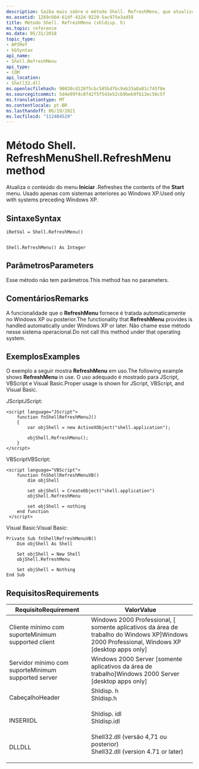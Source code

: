 ```yaml
---
description: Saiba mais sobre o método Shell. RefreshMenu, que atualiza o conteúdo do menu iniciar. Usado apenas com sistemas anteriores ao Windows XP.
ms.assetid: 1269c66d-61df-432d-9220-5ac975e3ad58
title: Método Shell. RefreshMenu (shldisp. h)
ms.topic: reference
ms.date: 05/31/2018
topic_type:
- APIRef
- kbSyntax
api_name:
- Shell.RefreshMenu
api_type:
- COM
api_location:
- Shell32.dll
ms.openlocfilehash: 90020cd128f5cbc585bd7bc9ab33a8a81c745f8e
ms.sourcegitcommit: 5d4e99f4c8f42f5f543e52cb9beb9fb13ec56c5f
ms.translationtype: MT
ms.contentlocale: pt-BR
ms.lasthandoff: 06/19/2021
ms.locfileid: "112404529"
---
```

# <a name="shellrefreshmenu-method"></a><span data-ttu-id="bed27-104">Método Shell. RefreshMenu</span><span class="sxs-lookup"><span data-stu-id="bed27-104">Shell.RefreshMenu method</span></span>

<span data-ttu-id="bed27-105">Atualiza o conteúdo do menu **Iniciar** .</span><span class="sxs-lookup"><span data-stu-id="bed27-105">Refreshes the contents of the **Start** menu.</span></span> <span data-ttu-id="bed27-106">Usado apenas com sistemas anteriores ao Windows XP.</span><span class="sxs-lookup"><span data-stu-id="bed27-106">Used only with systems preceding Windows XP.</span></span>

## <a name="syntax"></a><span data-ttu-id="bed27-107">Sintaxe</span><span class="sxs-lookup"><span data-stu-id="bed27-107">Syntax</span></span>


```JScript
iRetVal = Shell.RefreshMenu()
```


```VB

Shell.RefreshMenu() As Integer
```





## <a name="parameters"></a><span data-ttu-id="bed27-108">Parâmetros</span><span class="sxs-lookup"><span data-stu-id="bed27-108">Parameters</span></span>

<span data-ttu-id="bed27-109">Esse método não tem parâmetros.</span><span class="sxs-lookup"><span data-stu-id="bed27-109">This method has no parameters.</span></span>

## <a name="remarks"></a><span data-ttu-id="bed27-110">Comentários</span><span class="sxs-lookup"><span data-stu-id="bed27-110">Remarks</span></span>

<span data-ttu-id="bed27-111">A funcionalidade que o **RefreshMenu** fornece é tratada automaticamente no Windows XP ou posterior.</span><span class="sxs-lookup"><span data-stu-id="bed27-111">The functionality that **RefreshMenu** provides is handled automatically under Windows XP or later.</span></span> <span data-ttu-id="bed27-112">Não chame esse método nesse sistema operacional.</span><span class="sxs-lookup"><span data-stu-id="bed27-112">Do not call this method under that operating system.</span></span>

## <a name="examples"></a><span data-ttu-id="bed27-113">Exemplos</span><span class="sxs-lookup"><span data-stu-id="bed27-113">Examples</span></span>

<span data-ttu-id="bed27-114">O exemplo a seguir mostra **RefreshMenu** em uso.</span><span class="sxs-lookup"><span data-stu-id="bed27-114">The following example shows **RefreshMenu** in use.</span></span> <span data-ttu-id="bed27-115">O uso adequado é mostrado para JScript, VBScript e Visual Basic.</span><span class="sxs-lookup"><span data-stu-id="bed27-115">Proper usage is shown for JScript, VBScript, and Visual Basic.</span></span>

<span data-ttu-id="bed27-116">JScript</span><span class="sxs-lookup"><span data-stu-id="bed27-116">JScript:</span></span>


```JScript
<script language="JScript">
    function fnShellRefreshMenuJ()
    {
        var objShell = new ActiveXObject("shell.application");
        
        objShell.RefreshMenu();
    }
</script>
```



<span data-ttu-id="bed27-117">VBScript</span><span class="sxs-lookup"><span data-stu-id="bed27-117">VBScript:</span></span>


```VB
<script language="VBScript">
    function fnShellRefreshMenuVB()
        dim objShell
        
        set objShell = CreateObject("shell.application")
        objShell.RefreshMenu

        set objShell = nothing
    end function
 </script>
```



<span data-ttu-id="bed27-118">Visual Basic:</span><span class="sxs-lookup"><span data-stu-id="bed27-118">Visual Basic:</span></span>


```VB
Private Sub fnShellRefreshMenuVB()
    Dim objShell As Shell
    
    Set objShell = New Shell
    objShell.RefreshMenu

    Set objShell = Nothing
End Sub
```



## <a name="requirements"></a><span data-ttu-id="bed27-119">Requisitos</span><span class="sxs-lookup"><span data-stu-id="bed27-119">Requirements</span></span>



| <span data-ttu-id="bed27-120">Requisito</span><span class="sxs-lookup"><span data-stu-id="bed27-120">Requirement</span></span> | <span data-ttu-id="bed27-121">Valor</span><span class="sxs-lookup"><span data-stu-id="bed27-121">Value</span></span> |
|-------------------------------------|----------------------------------------------------------------------------------------------------------------|
| <span data-ttu-id="bed27-122">Cliente mínimo com suporte</span><span class="sxs-lookup"><span data-stu-id="bed27-122">Minimum supported client</span></span><br/> | <span data-ttu-id="bed27-123">Windows 2000 Professional, \[ somente aplicativos da área de trabalho do Windows XP\]</span><span class="sxs-lookup"><span data-stu-id="bed27-123">Windows 2000 Professional, Windows XP \[desktop apps only\]</span></span><br/>                                         |
| <span data-ttu-id="bed27-124">Servidor mínimo com suporte</span><span class="sxs-lookup"><span data-stu-id="bed27-124">Minimum supported server</span></span><br/> | <span data-ttu-id="bed27-125">Windows 2000 Server \[somente aplicativos da área de trabalho\]</span><span class="sxs-lookup"><span data-stu-id="bed27-125">Windows 2000 Server \[desktop apps only\]</span></span><br/>                                                           |
| <span data-ttu-id="bed27-126">Cabeçalho</span><span class="sxs-lookup"><span data-stu-id="bed27-126">Header</span></span><br/>                   | <dl> <span data-ttu-id="bed27-127"><dt>Shldisp. h</dt></span><span class="sxs-lookup"><span data-stu-id="bed27-127"><dt>Shldisp.h</dt></span></span> </dl>                           |
| <span data-ttu-id="bed27-128">INSERI</span><span class="sxs-lookup"><span data-stu-id="bed27-128">IDL</span></span><br/>                      | <dl> <span data-ttu-id="bed27-129"><dt>Shldisp. idl</dt></span><span class="sxs-lookup"><span data-stu-id="bed27-129"><dt>Shldisp.idl</dt></span></span> </dl>                         |
| <span data-ttu-id="bed27-130">DLL</span><span class="sxs-lookup"><span data-stu-id="bed27-130">DLL</span></span><br/>                      | <dl> <span data-ttu-id="bed27-131"><dt>Shell32.dll (versão 4,71 ou posterior)</dt></span><span class="sxs-lookup"><span data-stu-id="bed27-131"><dt>Shell32.dll (version 4.71 or later)</dt></span></span> </dl> |



 

 




